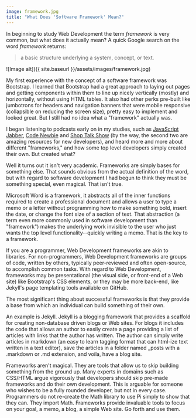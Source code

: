 ```yaml
---
image: framework.jpg
title: "What Does 'Software Framework' Mean?"
---
```


In beginning to study Web Development the term *framework* is very common, but what does it actually mean? A quick Google search on the word *framework* returns:

> a basic structure underlying a system, concept, or text.

![Image alt]({{ site.baseurl }}/assets/images/framework.jpg)

My first experience with the concept of a software framework was Bootstrap. I learned that Bootstrap had a great approach to laying out pages and getting components within them to line up nicely vertically (mostly) and horizontally, without using HTML tables. It also had other perks pre-built like jumbotrons for headers and navigation banners that were mobile responsive (collapsible on reducing the screen size), pretty easy to implement and looked great. But I still had no idea what a "framework" actually was.

I began listening to podcasts early on in my studies, such as [JavaScript Jabber](https://devchat.tv/js-jabber), [Code Newbie](http://www.codenewbie.org/) and [Shop Talk Show](http://shoptalkshow.com/) (by the way, the second two are amazing resources for new developers), and heard more and more about different "frameworks," and how some top level developers simply created their own. But created what?

Well it turns out it isn't very academic. Frameworks are simply bases for something else. That sounds obvious from the actual definition of the word, but with regard to software development I had begun to think they must be something special, even magical. That isn't true.

Microsoft Word is a framework, it abstracts all of the inner functions required to create a professional document and allows a user to type a memo or a letter without programming how to make something bold, insert the date, or change the font size of a section of text. That abstraction (a term even more commonly used in software development than "framework") makes the underlying work invisible to the user who just wants the top level functionality--quickly writing a memo. That is the key to a framework.

If you are a programmer, Web Development frameworks are akin to libraries. For non-programmers, Web Development frameworks are groups of code, written by others, typically peer-reviewed and often open-source, to accomplish common tasks. With regard to Web Development, frameworks may be presentational (the visual side, or front-end of a Web site) like Bootstrap's CSS elements, or they may be more back-end, like Jekyll's page templating tools available on GitHub.

The most significant thing about successful frameworks is that they provide a base from which an individual can build something of their own.

An example is Jekyll. Jekyll is a blogging framework that provides a scaffold for creating non-database driven blogs or Web sites. For blogs it includes the code that allows an author to easily create a page providing a list of articles with links that the author has written. The author can simply write articles in markdown (an easy to learn tagging format that can html-ize text written in a text editor), save the articles in a folder named _posts with a .markdown or .md extension, and voila, have a blog site.

Frameworks aren't magical. They are tools that allow us to skip building something from the ground up. Many experts in domains such as CSS/HTML argue vigorously that developers should skip pre-made frameworks and do their own development. This is arguable for someone who wishes to be a fully rounded developer, but not in every case. Programmers do not re-create the Math library to use Pi simply to show that they can. They import Math. Frameworks provide invaluable tools to focus on your goal, a memo, a blog, a simple Web site. Go forth and use them.